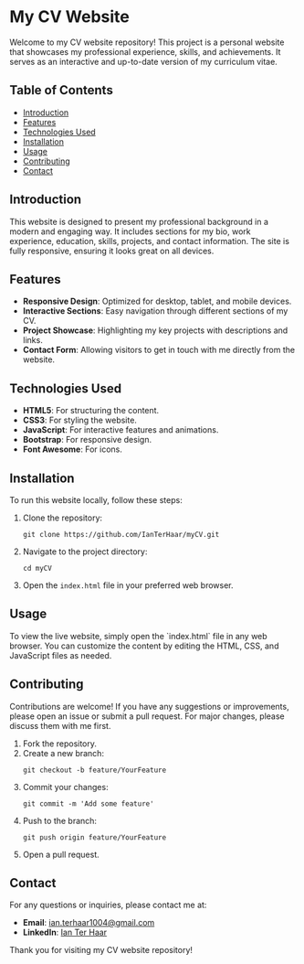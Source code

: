 
# My CV Website

Welcome to my CV website repository! This project is a personal website that showcases my professional experience, skills, and achievements. It serves as an interactive and up-to-date version of my curriculum vitae.

## Table of Contents

- [Introduction](#introduction)
- [Features](#features)
- [Technologies Used](#technologies-used)
- [Installation](#installation)
- [Usage](#usage)
- [Contributing](#contributing)
- [Contact](#contact)
## Introduction

This website is designed to present my professional background in a modern and engaging way. It includes sections for my bio, work experience, education, skills, projects, and contact information. The site is fully responsive, ensuring it looks great on all devices.

## Features

- **Responsive Design**: Optimized for desktop, tablet, and mobile devices.
- **Interactive Sections**: Easy navigation through different sections of my CV.
- **Project Showcase**: Highlighting my key projects with descriptions and links.
- **Contact Form**: Allowing visitors to get in touch with me directly from the website.

## Technologies Used

- **HTML5**: For structuring the content.
- **CSS3**: For styling the website.
- **JavaScript**: For interactive features and animations.
- **Bootstrap**: For responsive design.
- **Font Awesome**: For icons.

## Installation

To run this website locally, follow these steps:

1. Clone the repository:
   ```
   git clone https://github.com/IanTerHaar/myCV.git
   ```
2. Navigate to the project directory:
   ```
   cd myCV
   ```
3. Open the ```index.html``` file in your preferred web browser.

## Usage

To view the live website, simply open the \`index.html\` file in any web browser. You can customize the content by editing the HTML, CSS, and JavaScript files as needed.

## Contributing

Contributions are welcome! If you have any suggestions or improvements, please open an issue or submit a pull request. For major changes, please discuss them with me first.

1. Fork the repository.
2. Create a new branch:
   ```
   git checkout -b feature/YourFeature
   ```
3. Commit your changes:
   ```
   git commit -m 'Add some feature'
   ```
4. Push to the branch:
   ```
   git push origin feature/YourFeature
   ```
5. Open a pull request.

## Contact

For any questions or inquiries, please contact me at:
- **Email**: [ian.terhaar1004@gmail.com](mailto:ian.terhaar1004@gmail.com)
- **LinkedIn**: [Ian Ter Haar](https://www.linkedin.com/in/ian-ter-haar-885aa3279/)

Thank you for visiting my CV website repository!
